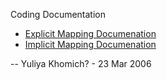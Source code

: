 Coding Documentation

  -  [Explicit Mapping Documenation](ExplicitMappingDocumenation)
  -  [Implicit Mapping Documenation](ImplicitMappingDocumenation) 

-- Yuliya Khomich? - 23 Mar 2006 
